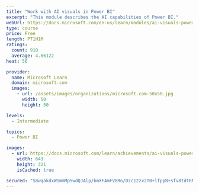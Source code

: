 ```yaml
---
title: "Work with AI visuals in Power BI"
excerpt: "This module describes the AI capabilities of Power BI."
webUrl: https://docs.microsoft.com/en-us/learn/modules/ai-visuals-power-bi/
type: course
price: Free
length: PT1H1M
ratings:
  count: 918
  average: 4.66122
heat: 56

provider:
  name: Microsoft Learn
  domain: microsoft.com
  images:
    - url: /assets/images/organizations/microsoft.com-50x50.jpg
      width: 50
      height: 50

levels:
  - Intermediate

topics:
  - Power BI

images:
  - url: https://docs.microsoft.com/learn/achievements/ai-visuals-power-bi-social.png
    width: 643
    height: 321
    isCached: true

secured: "S8wqakdxW1mmMp5wdQJAlp/bmXFAmFV8Rn/Dzc12zx2T0+lfppB+sfv8tdTRNinxjh8WUpPYMnBueBCHs6VDi7shzwukQvco7kYJiHUpLTT26tNK3Ztj8HcdFGnI7WlhbLm0tqVtTlOmESsP+z5g8PTM74PgGuUIEaNPGPXx6/b/f5wsXW3YXcA57tDzuJ9BofccxB8EoFNH5RBgrSOO4/vqZ5RZKSs6iS92Tsgesjxlvvtm0+c1uxP2AOH4Hgjjqq2aHQOrBiWyo6bSx5CLXeaoe70S5tRPAtbLXPJkwBgYay4TMVDFMwHv4q/v22ugeb6lA4AxclRtaEh8TxNU42eYGIIo/bP0sI1itexNV2+DC7V32+S1+egAH6xyC03w362DbxqYDvd2goyQO8NSXelWnjqZKGoBDAVoh22hLd0=;MV0qLtXbuV3K/NT+A3tz7Q=="
---
```


